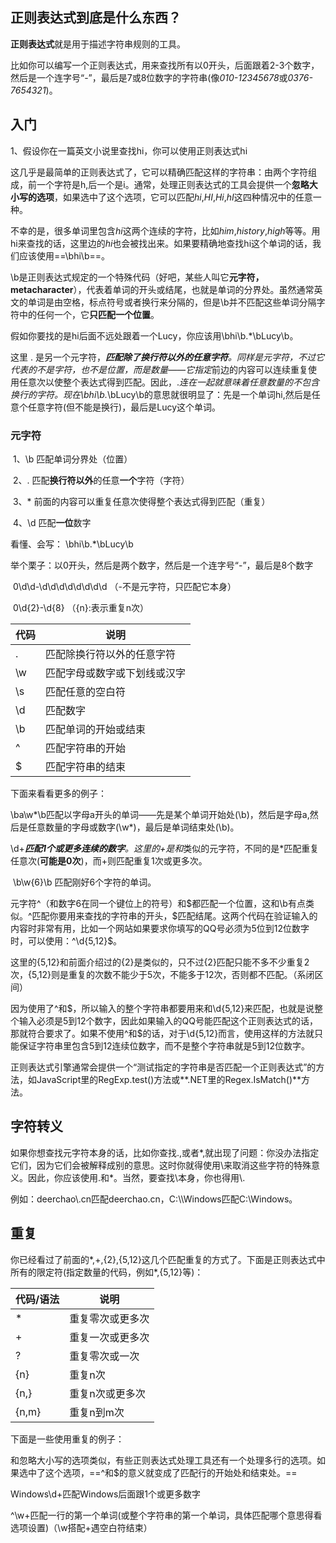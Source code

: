 ## 正则表达式到底是什么东西？

**正则表达式**就是用于描述字符串规则的工具。

​		比如你可以编写一个正则表达式，用来查找所有以0开头，后面跟着2-3个数字，然后是一个连字号“-”，最后是7或8位数字的字符串(像*010-12345678*或*0376-7654321*)。



## 入门

1、假设你在一篇英文小说里查找hi，你可以使用正则表达式hi

​		这几乎是最简单的正则表达式了，它可以精确匹配这样的字符串：由两个字符组成，前一个字符是h,后一个是i。通常，处理正则表达式的工具会提供一个**忽略大小写的选项**，如果选中了这个选项，它可以匹配*hi*,*HI*,*Hi*,*hI*这四种情况中的任意一种。

​		不幸的是，很多单词里包含*hi*这两个连续的字符，比如*him*,*history*,*high*等等。用hi来查找的话，这里边的*hi*也会被找出来。如果要精确地查找hi这个单词的话，我们应该使用==\bhi\b==。

​		\b是正则表达式规定的一个特殊代码（好吧，某些人叫它**元字符，metacharacter**），代表着单词的开头或结尾，也就是单词的分界处。虽然通常英文的单词是由空格，标点符号或者换行来分隔的，但是\b并不匹配这些单词分隔字符中的任何一个，它**只匹配一个位置**。

​		假如你要找的是hi后面不远处跟着一个Lucy，你应该用\bhi\b.*\bLucy\b。

这里 . 是另一个元字符，***匹配除了换行符以外的任意字符**。同样是元字符，不过它代表的不是字符，也不是位置，而是数量——它指定*前边的内容可以连续重复使用任意次以使整个表达式得到匹配。因此，.*连在一起就意味着任意数量的不包含换行的字符。现在\bhi\b.*\bLucy\b的意思就很明显了：先是一个单词hi,然后是任意个任意字符(但不能是换行)，最后是Lucy这个单词。

### 元字符

​		1、\b	匹配单词分界处（位置）

​		2、.	匹配**换行符以外**的任意**一个**字符（字符）

​		3、*	前面的内容可以重复任意次使得整个表达式得到匹配（重复）

​		4、\d	匹配**一位**数字

看懂、会写：	\bhi\b.*\bLucy\b

举个栗子：以0开头，然后是两个数字，然后是一个连字号“-”，最后是8个数字

​		0\d\d-\d\d\d\d\d\d\d\d	（-不是元字符，只匹配它本身）

​		0\d{2}-\d{8}	（{n}:表示重复n次）

| 代码 | 说明                         |
| ---- | ---------------------------- |
| .    | 匹配除换行符以外的任意字符   |
| \w   | 匹配字母或数字或下划线或汉字 |
| \s   | 匹配任意的空白符             |
| \d   | 匹配数字                     |
| \b   | 匹配单词的开始或结束         |
| ^    | 匹配字符串的开始             |
| $    | 匹配字符串的结束             |

下面来看看更多的例子：

​		\ba\w\*\b匹配以字母a开头的单词——先是某个单词开始处(\b)，然后是字母a,然后是任意数量的字母或数字(\w*)，最后是单词结束处(\b)。

​		\d\+***匹配1个或更多连续的数字**。这里的+是和*类似的元字符，不同的是*匹配重复任意次(**可能是0次**)，而+则匹配重复1次或更多次。

​		\b\w{6}\b 匹配刚好6个字符的单词。

​		元字符\^（和数字6在同一个键位上的符号）和\$都匹配一个位置，这和\b有点类似。\^匹配你要用来查找的字符串的开头，\$匹配结尾。这两个代码在验证输入的内容时非常有用，比如一个网站如果要求你填写的QQ号必须为5位到12位数字时，可以使用：^\d{5,12}$。

​		这里的{5,12}和前面介绍过的{2}是类似的，只不过{2}匹配只能不多不少重复2次，{5,12}则是重复的次数不能少于5次，不能多于12次，否则都不匹配。（系闭区间）

​		因为使用了\^和\$，所以输入的整个字符串都要用来和\d{5,12}来匹配，也就是说整个输入必须是5到12个数字，因此如果输入的QQ号能匹配这个正则表达式的话，那就符合要求了。如果不使用^和$的话，对于\d{5,12}而言，使用这样的方法就只能保证字符串里包含5到12连续位数字，而不是整个字符串就是5到12位数字。

​		正则表达式引擎通常会提供一个“测试指定的字符串是否匹配一个正则表达式”的方法，如JavaScript里的RegExp.test()方法或**.NET里的Regex.IsMatch()**方法。

## 字符转义

如果你想查找元字符本身的话，比如你查找.,或者*,就出现了问题：你没办法指定它们，因为它们会被解释成别的意思。这时你就得使用\来取消这些字符的特殊意义。因此，你应该使用\.和\*。当然，要查找\本身，你也得用\\.

例如：deerchao\\.cn匹配deerchao.cn，C:\\\Windows匹配C:\Windows。

## 重复

你已经看过了前面的*,+,{2},{5,12}这几个匹配重复的方式了。下面是正则表达式中所有的限定符(指定数量的代码，例如*,{5,12}等)：

| 代码/语法 | 说明             |
| --------- | ---------------- |
| *         | 重复零次或更多次 |
| +         | 重复一次或更多次 |
| ?         | 重复零次或一次   |
| {n}       | 重复n次          |
| {n,}      | 重复n次或更多次  |
| {n,m}     | 重复n到m次       |

下面是一些使用重复的例子：

和忽略大小写的选项类似，有些正则表达式处理工具还有一个处理多行的选项。如果选中了这个选项，==^和$的意义就变成了匹配行的开始处和结束处。==

Windows\d+匹配Windows后面跟1个或更多数字

^\w+匹配一行的第一个单词(或整个字符串的第一个单词，具体匹配哪个意思得看选项设置)（\w搭配+遇空白符结束）

